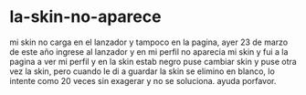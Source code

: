 # la-skin-no-aparece
mi skin no carga en el lanzador y tampoco en la pagina, ayer 23 de marzo de este año ingrese al lanzador y en mi perfil no aparecia mi skin y fui a la pagina a ver mi perfil y en la skin estab negro puse cambiar skin y puse otra vez la skin, pero cuando le di a guardar la skin se elimino en blanco, lo intente como 20 veces sin exagerar y no se soluciona. ayuda porfavor.
